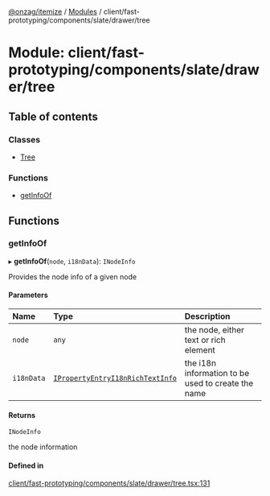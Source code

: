 [@onzag/itemize](../README.md) / [Modules](../modules.md) / client/fast-prototyping/components/slate/drawer/tree

# Module: client/fast-prototyping/components/slate/drawer/tree

## Table of contents

### Classes

- [Tree](../classes/client_fast_prototyping_components_slate_drawer_tree.Tree.md)

### Functions

- [getInfoOf](client_fast_prototyping_components_slate_drawer_tree.md#getinfoof)

## Functions

### getInfoOf

▸ **getInfoOf**(`node`, `i18nData`): `INodeInfo`

Provides the node info of a given node

#### Parameters

| Name | Type | Description |
| :------ | :------ | :------ |
| `node` | `any` | the node, either text or rich element |
| `i18nData` | [`IPropertyEntryI18nRichTextInfo`](../interfaces/client_internal_components_PropertyEntry_PropertyEntryText.IPropertyEntryI18nRichTextInfo.md) | the i18n information to be used to create the name |

#### Returns

`INodeInfo`

the node information

#### Defined in

[client/fast-prototyping/components/slate/drawer/tree.tsx:131](https://github.com/onzag/itemize/blob/5c2808d3/client/fast-prototyping/components/slate/drawer/tree.tsx#L131)

